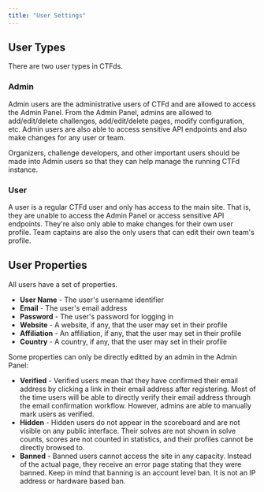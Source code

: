 ```yaml
---
title: "User Settings"
---
```


## User Types

There are two user types in CTFds.

### Admin

Admin users are the administrative users of CTFd and are allowed to access the Admin Panel. From the Admin Panel, admins are allowed to add/edit/delete challenges, add/edit/delete pages, modify configuration, etc. Admin users are also able to access sensitive API endpoints and also make changes for any user or team.

Organizers, challenge developers, and other important users should be made into Admin users so that they can help manage the running CTFd instance.

### User

A user is a regular CTFd user and only has access to the main site. That is, they are unable to access the Admin Panel or access sensitive API endpoints. They're also only able to make changes for their own user profile. Team captains are also the only users that can edit their own team's profile.

## User Properties

All users have a set of properties.

* **User Name** - The user's username identifier
* **Email** - The user's email address
* **Password** - The user's password for logging in
* **Website** - A website, if any, that the user may set in their profile
* **Affiliation** - An affiliation, if any, that the user may set in their profile
* **Country** - A country, if any, that the user may set in their profile

Some properties can only be directly editted by an admin in the Admin Panel:

* **Verified** - Verified users mean that they have confirmed their email address by clicking a link in their email address after registering. Most of the time users will be able to directly verify their email address through the email confirmation workflow. However, admins are able to manually mark users as verified.
* **Hidden** - Hidden users do not appear in the scoreboard and are not visible on any public interface. Their solves are not shown in solve counts, scores are not counted in statistics, and their profiles cannot be directly browsed to.
* **Banned** - Banned users cannot access the site in any capacity. Instead of the actual page, they receive an error page stating that they were banned. Keep in mind that banning is an account level ban. It is not an IP address or hardware based ban.
